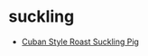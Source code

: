 # suckling

 * [Cuban Style Roast Suckling Pig](../../index/c/cuban-style-roast-suckling-pig-107566.json)
